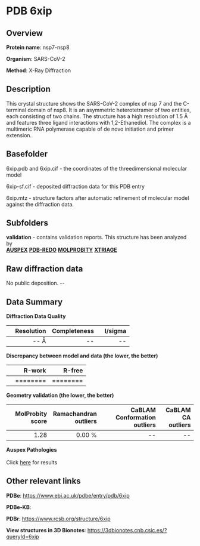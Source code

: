 # PDB 6xip

## Overview

**Protein name**: nsp7-nsp8

**Organism**: SARS-CoV-2

**Method**: X-Ray Diffraction

## Description

This crystal structure shows the SARS-CoV-2 complex of nsp 7 and the C-terminal domain of nsp8. It is an asymmetric  heterotetramer of two entities, each consisting of two chains. The structure has a high resolution of 1.5 Å and features three ligand interactions with 1,2-Ethanediol. The complex is a multimeric RNA polymerase capable of de novo initiation and primer extension.

## Basefolder

6xip.pdb and 6xip.cif - the coordinates of the threedimensional molecular model

6xip-sf.cif - deposited diffraction data for this PDB entry

6xip.mtz - structure factors after automatic refinement of molecular model against the diffraction data.

## Subfolders





**validation** - contains validation reports. This structure has been analyzed by <br>[**AUSPEX**](https://github.com/thorn-lab/coronavirus_structural_task_force/tree/master/pdb/nsp7-nsp8/SARS-CoV-2/6xip/validation/auspex) [**PDB-REDO**](https://github.com/thorn-lab/coronavirus_structural_task_force/tree/master/pdb/nsp7-nsp8/SARS-CoV-2/6xip/validation/pdb-redo) [**MOLPROBITY**](https://github.com/thorn-lab/coronavirus_structural_task_force/tree/master/pdb/nsp7-nsp8/SARS-CoV-2/6xip/validation/molprobity) [**XTRIAGE**](https://github.com/thorn-lab/coronavirus_structural_task_force/blob/master/pdb/nsp7-nsp8/SARS-CoV-2/6xip/validation/Xtriage_output.log)   



## Raw diffraction data

No public deposition. --<br> 

## Data Summary
**Diffraction Data Quality**

|   | Resolution | Completeness| I/sigma |
|---|-------------:|----------------:|--------------:|
|   |-- Å|--|<img width=50/>--|

**Discrepancy between model and data (the lower, the better)**

|   | **R-work**| **R-free**   
|---|-------------:|----------------:|           
||========|========|

**Geometry validation (the lower, the better)**

|   |**MolProbity<br>score**| **Ramachandran<br>outliers** | **CaBLAM<br>Conformation outliers** | **CaBLAM<br>CA outliers** |
|---|-------------:|----------------:|----------------:|----------------:|
||  1.28|  0.00 %|--|--|

**Auspex Pathologies**<br> <br>Click [here](https://github.com/thorn-lab/coronavirus_structural_task_force/blob/master/pdb/nsp7-nsp8/SARS-CoV-2/6xip/validation/auspex/6xip_auspex_comments.txt)  for results

 



## Other relevant links 
**PDBe**:  https://www.ebi.ac.uk/pdbe/entry/pdb/6xip

**PDBe-KB**:  
 
**PDBr**: https://www.rcsb.org/structure/6xip 

**View structures in 3D Bionotes**: https://3dbionotes.cnb.csic.es/?queryId=6xip

